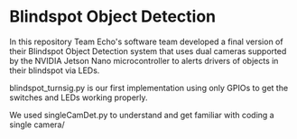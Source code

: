 # Blindspot Object Detection
In this repository Team Echo's software team developed a final version of their 
Blindspot Object Detection system that uses dual cameras supported by the NVIDIA 
Jetson Nano microcontroller to alerts drivers of objects in their blindspot via LEDs.

blindspot_turnsig.py is our first implementation using only GPIOs to get the switches
and LEDs working properly.

We used singleCamDet.py to understand and get familiar with coding a single camera/
